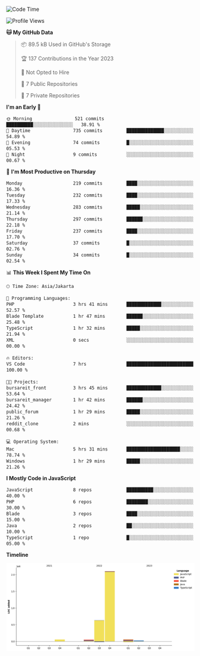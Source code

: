 <!--START_SECTION:waka-->
![Code Time](http://img.shields.io/badge/Code%20Time-84%20hrs%2059%20mins-blue)

![Profile Views](http://img.shields.io/badge/Profile%20Views-0-blue)

**🐱 My GitHub Data** 

> 📦 89.5 kB Used in GitHub's Storage 
 > 
> 🏆 137 Contributions in the Year 2023
 > 
> 🚫 Not Opted to Hire
 > 
> 📜 7 Public Repositories 
 > 
> 🔑 7 Private Repositories 
 > 
**I'm an Early 🐤** 

```text
🌞 Morning                521 commits         ██████████░░░░░░░░░░░░░░░   38.91 % 
🌆 Daytime                735 commits         ██████████████░░░░░░░░░░░   54.89 % 
🌃 Evening                74 commits          █░░░░░░░░░░░░░░░░░░░░░░░░   05.53 % 
🌙 Night                  9 commits           ░░░░░░░░░░░░░░░░░░░░░░░░░   00.67 % 
```
📅 **I'm Most Productive on Thursday** 

```text
Monday                   219 commits         ████░░░░░░░░░░░░░░░░░░░░░   16.36 % 
Tuesday                  232 commits         ████░░░░░░░░░░░░░░░░░░░░░   17.33 % 
Wednesday                283 commits         █████░░░░░░░░░░░░░░░░░░░░   21.14 % 
Thursday                 297 commits         ██████░░░░░░░░░░░░░░░░░░░   22.18 % 
Friday                   237 commits         ████░░░░░░░░░░░░░░░░░░░░░   17.70 % 
Saturday                 37 commits          █░░░░░░░░░░░░░░░░░░░░░░░░   02.76 % 
Sunday                   34 commits          █░░░░░░░░░░░░░░░░░░░░░░░░   02.54 % 
```


📊 **This Week I Spent My Time On** 

```text
🕑︎ Time Zone: Asia/Jakarta

💬 Programming Languages: 
PHP                      3 hrs 41 mins       █████████████░░░░░░░░░░░░   52.57 % 
Blade Template           1 hr 47 mins        ██████░░░░░░░░░░░░░░░░░░░   25.48 % 
TypeScript               1 hr 32 mins        █████░░░░░░░░░░░░░░░░░░░░   21.94 % 
XML                      0 secs              ░░░░░░░░░░░░░░░░░░░░░░░░░   00.00 % 

🔥 Editors: 
VS Code                  7 hrs               █████████████████████████   100.00 % 

🐱‍💻 Projects: 
bursareit_front          3 hrs 45 mins       █████████████░░░░░░░░░░░░   53.64 % 
bursareit_manager        1 hr 42 mins        ██████░░░░░░░░░░░░░░░░░░░   24.42 % 
public_forum             1 hr 29 mins        █████░░░░░░░░░░░░░░░░░░░░   21.26 % 
reddit_clone             2 mins              ░░░░░░░░░░░░░░░░░░░░░░░░░   00.68 % 

💻 Operating System: 
Mac                      5 hrs 31 mins       ████████████████████░░░░░   78.74 % 
Windows                  1 hr 29 mins        █████░░░░░░░░░░░░░░░░░░░░   21.26 % 
```

**I Mostly Code in JavaScript** 

```text
JavaScript               8 repos             ██████████░░░░░░░░░░░░░░░   40.00 % 
PHP                      6 repos             ████████░░░░░░░░░░░░░░░░░   30.00 % 
Blade                    3 repos             ████░░░░░░░░░░░░░░░░░░░░░   15.00 % 
Java                     2 repos             ██░░░░░░░░░░░░░░░░░░░░░░░   10.00 % 
TypeScript               1 repo              █░░░░░░░░░░░░░░░░░░░░░░░░   05.00 % 
```



**Timeline**

![Lines of Code chart](https://raw.githubusercontent.com/brstreet2/brstreet2/main/assets/bar_graph.png)


<!--END_SECTION:waka-->
